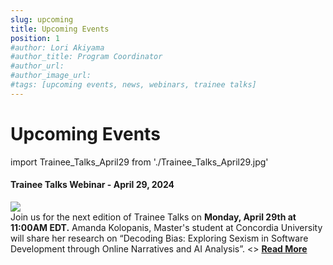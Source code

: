 ```yaml
---
slug: upcoming
title: Upcoming Events
position: 1 
#author: Lori Akiyama
#author_title: Program Coordinator 
#author_url: 
#author_image_url: 
#tags: [upcoming events, news, webinars, trainee talks]
---
```

# Upcoming Events
import Trainee_Talks_April29 from './Trainee_Talks_April29.jpg'


<div class="container2">
<h4>Trainee Talks Webinar - April 29, 2024</h4>
<div class="events ">
<div class="manuel_cosentino_n_CMLApjfI_unsplash1">
<img src={Trainee_Talks_April29}/>
</div>
<div class="text">
Join us for the next edition of Trainee Talks on <strong>Monday, April 29th at 11:00AM EDT.</strong>  Amanda Kolopanis, Master's student at Concordia University will share her research on “Decoding Bias: Exploring Sexism in Software Development through Online Narratives and AI Analysis”.
<></>
<a href="/blog/2022/09/21/upcoming/event/Trainee_Talks_April29"> <strong>Read More</strong></a>
</div>
</div>  </div> 